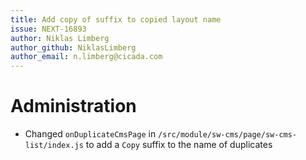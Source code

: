 ```yaml
---
title: Add copy of suffix to copied layout name 
issue: NEXT-16893
author: Niklas Limberg
author_github: NiklasLimberg
author_email: n.limberg@cicada.com
---
```

# Administration
* Changed `onDuplicateCmsPage` in `/src/module/sw-cms/page/sw-cms-list/index.js` to add a `Copy` suffix to the name of duplicates
